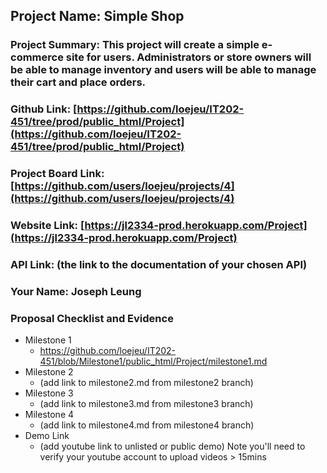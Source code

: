 ## Project Name: Simple Shop
### Project Summary: This project will create a simple e-commerce site  for users. Administrators or store owners will be able to manage inventory and users will be able to manage their cart and place orders.
### Github Link: [https://github.com/loejeu/IT202-451/tree/prod/public_html/Project](https://github.com/loejeu/IT202-451/tree/prod/public_html/Project)
### Project Board Link: [https://github.com/users/loejeu/projects/4](https://github.com/users/loejeu/projects/4)
### Website Link: [https://jl2334-prod.herokuapp.com/Project](https://jl2334-prod.herokuapp.com/Project)
### API Link: (the link to the documentation of your chosen API)
### Your Name: Joseph Leung

 
 
### Proposal Checklist and Evidence

- Milestone 1
  - https://github.com/loejeu/IT202-451/blob/Milestone1/public_html/Project/milestone1.md  
- Milestone 2
  - (add link to milestone2.md from milestone2 branch)
- Milestone 3
  - (add link to milestone3.md from milestone3 branch)
- Milestone 4
  - (add link to milestone4.md from milestone4 branch)
- Demo Link
  - (add youtube link to unlisted or public demo) Note you'll need to verify your youtube account to upload videos > 15mins